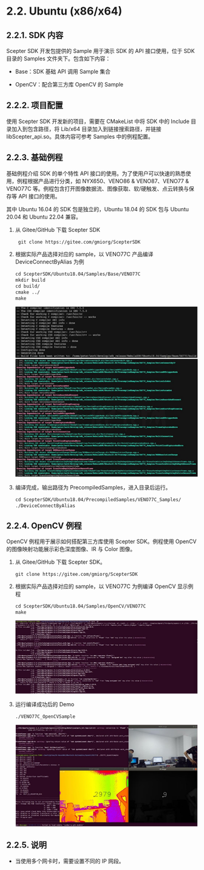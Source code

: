 # 2.2. Ubuntu (x86/x64)

## 2.2.1. SDK 内容

Scepter SDK 开发包提供的 Sample 用于演示 SDK 的 API 接口使用，位于 SDK 目录的 Samples 文件夹下。包含如下内容：

- Base：SDK 基础 API 调用 Sample 集合

- OpenCV：配合第三方库 OpenCV 的 Sample

## 2.2.2. 项目配置

使用 Scepter SDK 开发新的项目，需要在 CMakeList 中将 SDK 中的 Include 目录加入到包含路径，将 Lib/x64 目录加入到链接搜索路径，并链接 libScepter_api.so。具体内容可参考 Samples 中的例程配置。

## 2.2.3. 基础例程

基础例程介绍 SDK 的单个特性 API 接口的使用。为了使用户可以快速的熟悉使用，例程根据产品进行分类，如 NYX650、VENO86 & VENO87、VENO77 & VENO77C 等。例程包含打开图像数据流、图像获取、软/硬触发、点云转换与保存等 API 接口的使用。

其中 Ubuntu 16.04 的 SDK 包是独立的，Ubuntu 18.04 的 SDK 包与 Ubuntu 20.04 和 Ubuntu 22.04 兼容。

1. 从 Gitee/GitHub 下载 Scepter SDK

   ```consle
    git clone https://gitee.com/gmiorg/ScepterSDK
   ```

   <!-- ![DownloadScepterSDK](pic/Linux/DownloadScepterSDK.png) -->

2. 根据实际产品选择对应的 sample，以 VENO77C 产品编译 DeviceConnectByAlias 为例

   ```consle
   cd ScepterSDK/Ubuntu18.04/Samples/Base/VENO77C
   mkdir build
   cd build/
   cmake ../
   make
   ```

   ![Compilation](pic/Linux/Compilation1.png)
   ![Compilation](pic/Linux/Compilation2.png)

3. 编译完成，输出路径为 PrecompiledSamples，进入目录后运行。

   ```consle
   cd ScepterSDK/Ubuntu18.04/PrecompiledSamples/VENO77C_Samples/
   ./DeviceConnectByAlias
   ```

   <!-- ![Execution](pic/Linux/Execution.png) -->

## 2.2.4. OpenCV 例程

OpenCV 例程用于展示如何搭配第三方库使用 Scepter SDK。例程使用 OpenCV 的图像映射功能展示彩色深度图像、IR 与 Color 图像。

1. 从 Gitee/GitHub 下载 Scepter SDK。

   ```consle
   git clone https://gitee.com/gmiorg/ScepterSDK
   ```

2. 根据实际产品选择对应的 sample，以 VENO77C 为例编译 OpenCV 显示例程

   ```consle
   cd ScepterSDK/Ubuntu18.04/Samples/OpenCV/VENO77C
   make
   ```

   ![CompilationOpencv](pic/Linux/CompilationOpencv.png)

3. 运行编译成功后的 Demo

   ```consle
   ./VENO77C_OpenCVSample
   ```

   ![ExecutionOpencv](pic/Linux/ExecutionOpencv.png)

## 2.2.5. 说明

- 当使用多个网卡时，需要设置不同的 IP 网段。
